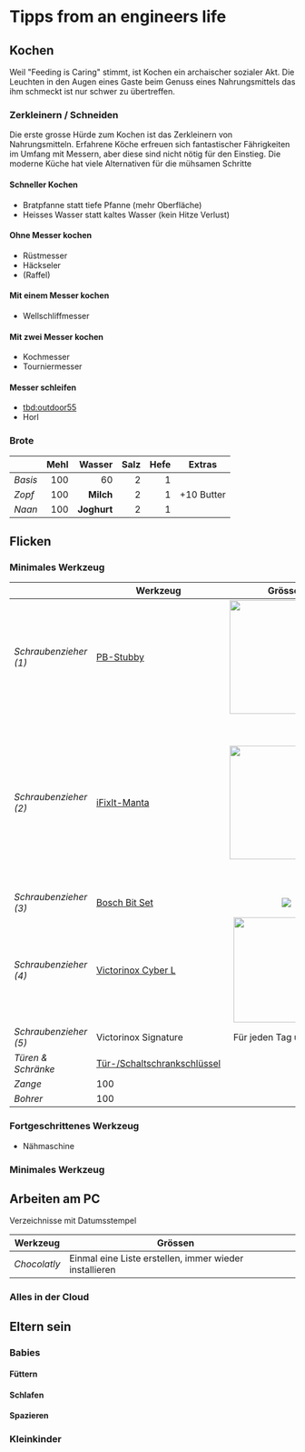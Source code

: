 
# Tipps from an engineers life

## Kochen
Weil  "Feeding is Caring" stimmt, ist Kochen ein archaischer sozialer Akt. Die Leuchten in den Augen eines Gaste beim Genuss eines Nahrungsmittels das ihm schmeckt ist nur schwer zu übertreffen.

### Zerkleinern / Schneiden
Die erste grosse Hürde zum Kochen ist das Zerkleinern von Nahrungsmitteln. Erfahrene Köche erfreuen sich fantastischer Fährigkeiten im Umfang mit Messern, aber diese sind nicht nötig für den Einstieg.
Die moderne Küche hat viele Alternativen für die mühsamen Schritte

#### Schneller Kochen
- Bratpfanne statt tiefe Pfanne (mehr Oberfläche)
- Heisses Wasser statt kaltes Wasser (kein Hitze Verlust)

#### Ohne Messer kochen
- Rüstmesser
- Häckseler
- (Raffel)

#### Mit einem  Messer kochen
- Wellschliffmesser

#### Mit zwei Messer kochen
- Kochmesser
- Tourniermesser

#### Messer schleifen
- <tbd:outdoor55>
- Horl

### Brote

||Mehl |Wasser |Salz |Hefe |Extras |
|---|---:|---:|---:|---:|---|
|*Basis* |100 |60 |2 |1 |
|*Zopf*  |100 |**Milch**|2 |1 |+10 Butter |
|*Naan*  |100 |**Joghurt** |2 |1 |

## Flicken

### Minimales Werkzeug

||Werkzeug |Grössen | |
|---|---|:---:|---|
|*Schraubenzieher (1)*  | [PB-Stubby](https://www.pbswisstools.com/de/werkzeuge/quality-hand-tools/schraubenzieher/produkt/pb-8453) | <img src="https://github.com/user-attachments/assets/043ce2cc-d923-4d93-8a71-d93f43498823" width="200">| Das Stubby ist der kleine Freund im Haushalt: Mit sehr wenig Platz ideal für alles Mögliche. |
|*Schraubenzieher (2)*  | [iFixIt-Manta ](https://www.ifixit.com/products/manta-driver-kit-112-bit-driver-kit) | <img src="https://github.com/user-attachments/assets/322aac5b-12ef-463e-80ad-805440a7cd7f" width="200"> | Wenn immer wieder eine Schraube auftaucht, die zu klein oder zu exotisch für das Stubby ist, lohnt es sich einmal ein in einem iFixIt zu investieren. Achtung: Damit seid ihr in der Verwandschaft gebucht als "Chefschrauber". |
|*Schraubenzieher (3)*  | [Bosch Bit Set](https://www.bosch-diy.com/au/en/p/screwdriver-bit-set-27-pieces-with-ratchet-2763384) | <img src="https://github.com/user-attachments/assets/d83b9600-6397-44f5-ba32-e8ae10cfb0e2">
|*Schraubenzieher (4)*  | [Victorinox Cyber L](https://www.victorinox.com/en-CH/Products/Swiss-Army-Knives/Medium-Pocket-Knives/Cyber-Tool-L/p/1.7775.T) | <img src="https://github.com/user-attachments/assets/2a284cbf-e45e-48ab-baf9-5ac32e16767a" width="185"> | Für unterwegs mit Rucksack
|*Schraubenzieher (5)*  | Victorinox Signature | Für jeden Tag unterwegs
|*Türen & Schränke*  | [Tür-/Schaltschrankschlüssel](https://www.knipex.de/produkte/schaltschrankschluessel/knipex-twinkey-der-universellste-aller-schaltschrankschluessel/knipex-twinkey-der-universellste-aller-schaltschrankschluessel/001101)
|*Zange*  | 100 |
|*Bohrer* | 100 |

### Fortgeschrittenes Werkzeug
 
- Nähmaschine

### Minimales Werkzeug

## Arbeiten am PC

Verzeichnisse mit Datumsstempel

|Werkzeug |Grössen | |
|---|---|:---:|
|*Chocolatly*  | Einmal eine Liste erstellen, immer wieder installieren | |

### Alles in der Cloud

## Eltern sein

### Babies

#### Füttern

#### Schlafen

#### Spazieren

### Kleinkinder
